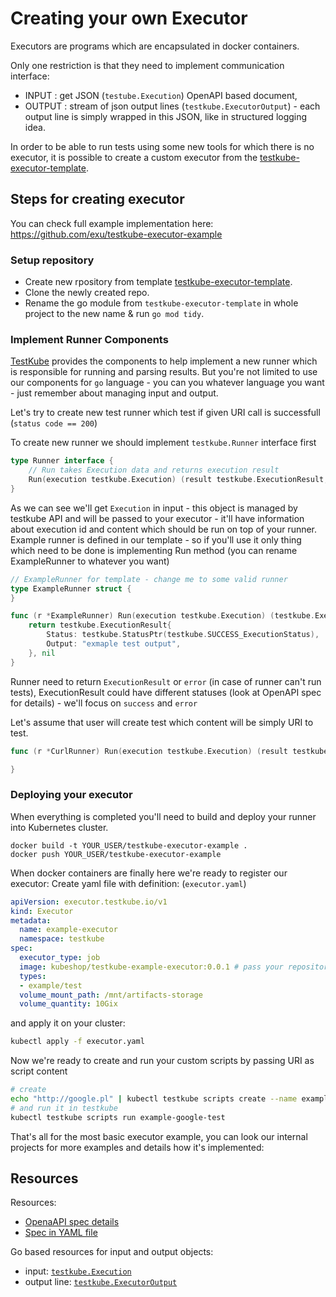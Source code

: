 # Creating your own Executor

Executors are programs which are encapsulated in docker containers. 

Only one restriction is that they need to implement communication interface:

- INPUT : get JSON (`testube.Execution`) OpenAPI based document, 
- OUTPUT : stream of json output lines (`testkube.ExecutorOutput`) - each output line is simply wrapped in this JSON, like in structured logging idea. 


In order to be able to run tests using some new tools for which there is no executor, it is possible to create a custom executor from the [testkube-executor-template](https://github.com/kubeshop/testkube-executor-template).

## Steps for creating executor

You can check full example implementation here: https://github.com/exu/testkube-executor-example

### Setup repository

- Create new rpository from template [testkube-executor-template](https://github.com/kubeshop/testkube-executor-template).
- Clone the newly created repo.
- Rename the go module from `testkube-executor-template` in whole project to the new name & run `go mod tidy`.

### Implement Runner Components

[TestKube](https://github.com/kubeshop/testkube) provides the components to help implement a new runner which is responsible for running and parsing results. But you're not limited to use our components for `go` language - you can you whatever language you want - just remember about managing input and output.

Let's try to create new test runner which test if given URI call is successfull (`status code == 200`)

To create new runner we should implement `testkube.Runner` interface first

```go
type Runner interface {
	// Run takes Execution data and returns execution result
	Run(execution testkube.Execution) (result testkube.ExecutionResult, err error)
}
```

As we can see we'll get `Execution` in input - this object is managed by testkube API and will be passed 
to your executor - it'll have information about execution id and content which should be run on top of your runner. Example runner is defined in our template - so if you'll use it only thing which need to be done is implementing Run method (you can rename ExampleRunner to whatever you want)

```go
// ExampleRunner for template - change me to some valid runner
type ExampleRunner struct {
}

func (r *ExampleRunner) Run(execution testkube.Execution) (testkube.ExecutionResult, error) {
	return testkube.ExecutionResult{
		Status: testkube.StatusPtr(testkube.SUCCESS_ExecutionStatus),
		Output: "exmaple test output",
	}, nil
}
```

Runner need to return `ExecutionResult` or `error` (in case of runner can't run tests), ExecutionResult 
could have different statuses (look at OpenAPI spec for details) - we'll focus on `success` and `error`

Let's assume that user will create test which content will be simply URI to test.

```go
func (r *CurlRunner) Run(execution testkube.Execution) (result testkube.ExecutionResult, err error) {

}
```

### Deploying your executor


When everything is completed you'll need to build and deploy your runner into Kubernetes cluster. 

```
docker build -t YOUR_USER/testkube-executor-example . 
docker push YOUR_USER/testkube-executor-example
```

When docker containers are finally here we're ready to register our executor: 
Create yaml file with definition: (`executor.yaml`)

```yaml
apiVersion: executor.testkube.io/v1
kind: Executor
metadata:
  name: example-executor
  namespace: testkube
spec:
  executor_type: job
  image: kubeshop/testkube-example-executor:0.0.1 # pass your repository and tag
  types:
  - example/test
  volume_mount_path: /mnt/artifacts-storage
  volume_quantity: 10Gix
```

and apply it on your cluster: 
```sh
kubectl apply -f executor.yaml
```

Now we're ready to create and run your custom scripts by passing URI as script content

```sh
# create 
echo "http://google.pl" | kubectl testkube scripts create --name example-google-test --type example/test 
# and run it in testkube
kubectl testkube scripts run example-google-test
```

That's all for the most basic executor example, you can look our internal projects for more examples 
and details how it's implemented:

## Resources

Resources: 
- [OpenaAPI spec details](https://kubeshop.github.io/testkube/openapi/)
- [Spec in YAML file](https://raw.githubusercontent.com/kubeshop/testkube/main/api/v1/testkube.yaml)

Go based resources for input and output objects:
- input: [`testkube.Execution`](https://github.com/kubeshop/testkube/blob/main/pkg/api/v1/testkube/model_execution.go)
- output line: [`testkube.ExecutorOutput`](https://github.com/kubeshop/testkube/blob/main/pkg/api/v1/testkube/model_executor_output.go)
